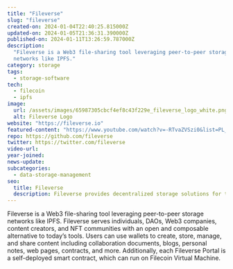 ```yaml
---
title: "Fileverse"
slug: "fileverse"
created-on: 2024-01-04T22:40:25.815000Z
updated-on: 2024-01-05T21:36:31.390000Z
published-on: 2024-01-11T13:26:59.787000Z
description:
  "Fileverse is a Web3 file-sharing tool leveraging peer-to-peer storage
  networks like IPFS."
category: storage
tags:
  - storage-software
tech:
  - filecoin
  - ipfs
image:
  url: /assets/images/65987305cbcf4ef8c43f229e_fileverse_logo_white.png
  alt: Fileverse Logo
website: "https://fileverse.io"
featured-content: "https://www.youtube.com/watch?v=-RTvaZVSzi0&list=PL_0VrY55uV1_B19kuAg-ExQ-Wa2d1hCbf&index=5"
repo: https://github.com/fileverse
twitter: https://twitter.com/fileverse
video-url:
year-joined:
news-update:
subcategories:
  - data-storage-management
seo:
  title: Fileverse
  description: Fileverse provides decentralized storage solutions for the metaverse.
---
```


Fileverse is a Web3 file-sharing tool leveraging peer-to-peer storage networks like IPFS. Fileverse serves individuals, DAOs, Web3 companies, content creators, and NFT communities with an open and composable alternative to today’s tools. Users can use wallets to create, store, manage, and share content including collaboration documents, blogs, personal notes, web pages, contracts, and more. Additionally, each Fileverse Portal is a self-deployed smart contract, which can run on Filecoin Virtual Machine.
